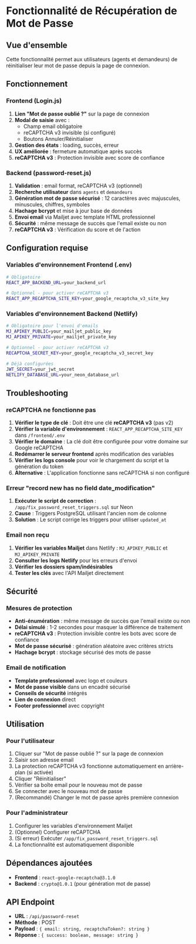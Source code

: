 # Fonctionnalité de Récupération de Mot de Passe

## Vue d'ensemble
Cette fonctionnalité permet aux utilisateurs (agents et demandeurs) de réinitialiser leur mot de passe depuis la page de connexion.

## Fonctionnement

### Frontend (Login.js)
1. **Lien "Mot de passe oublié ?"** sur la page de connexion
2. **Modal de saisie** avec :
   - Champ email obligatoire
   - reCAPTCHA v3 invisible (si configuré)
   - Boutons Annuler/Réinitialiser
3. **Gestion des états** : loading, succès, erreur
4. **UX améliorée** : fermeture automatique après succès
5. **reCAPTCHA v3** : Protection invisible avec score de confiance

### Backend (password-reset.js)
1. **Validation** : email format, reCAPTCHA v3 (optionnel)
2. **Recherche utilisateur** dans `agents` et `demandeurs`
3. **Génération mot de passe sécurisé** : 12 caractères avec majuscules, minuscules, chiffres, symboles
4. **Hachage bcrypt** et mise à jour base de données
5. **Envoi email** via Mailjet avec template HTML professionnel
6. **Sécurité** : même message de succès que l'email existe ou non
7. **reCAPTCHA v3** : Vérification du score et de l'action

## Configuration requise

### Variables d'environnement Frontend (.env)
```bash
# Obligatoire
REACT_APP_BACKEND_URL=your_backend_url

# Optionnel - pour activer reCAPTCHA v3
REACT_APP_RECAPTCHA_SITE_KEY=your_google_recaptcha_v3_site_key
```

### Variables d'environnement Backend (Netlify)
```bash
# Obligatoire pour l'envoi d'emails
MJ_APIKEY_PUBLIC=your_mailjet_public_key
MJ_APIKEY_PRIVATE=your_mailjet_private_key

# Optionnel - pour activer reCAPTCHA v3
RECAPTCHA_SECRET_KEY=your_google_recaptcha_v3_secret_key

# Déjà configurées
JWT_SECRET=your_jwt_secret
NETLIFY_DATABASE_URL=your_neon_database_url
```

## Troubleshooting

### reCAPTCHA ne fonctionne pas
1. **Vérifier le type de clé** : Doit être une clé **reCAPTCHA v3** (pas v2)
2. **Vérifier la variable d'environnement** : `REACT_APP_RECAPTCHA_SITE_KEY` dans `/frontend/.env`
3. **Vérifier le domaine** : La clé doit être configurée pour votre domaine sur Google reCAPTCHA
4. **Redémarrer le serveur frontend** après modification des variables
5. **Vérifier les logs console** pour voir le chargement du script et la génération du token
6. **Alternative** : L'application fonctionne sans reCAPTCHA si non configuré

### Erreur "record new has no field date_modification"
1. **Exécuter le script de correction** : `/app/fix_password_reset_triggers.sql` sur Neon
2. **Cause** : Triggers PostgreSQL utilisant l'ancien nom de colonne
3. **Solution** : Le script corrige les triggers pour utiliser `updated_at`

### Email non reçu
1. **Vérifier les variables Mailjet** dans Netlify : `MJ_APIKEY_PUBLIC` et `MJ_APIKEY_PRIVATE`
2. **Consulter les logs Netlify** pour les erreurs d'envoi
3. **Vérifier les dossiers spam/indésirables**
4. **Tester les clés** avec l'API Mailjet directement

## Sécurité

### Mesures de protection
- **Anti-énumération** : même message de succès que l'email existe ou non
- **Délai simulé** : 1-2 secondes pour masquer la différence de traitement
- **reCAPTCHA v3** : Protection invisible contre les bots avec score de confiance
- **Mot de passe sécurisé** : génération aléatoire avec critères stricts
- **Hachage bcrypt** : stockage sécurisé des mots de passe

### Email de notification
- **Template professionnel** avec logo et couleurs
- **Mot de passe visible** dans un encadré sécurisé
- **Conseils de sécurité** intégrés
- **Lien de connexion** direct
- **Footer professionnel** avec copyright

## Utilisation

### Pour l'utilisateur
1. Cliquer sur "Mot de passe oublié ?" sur la page de connexion
2. Saisir son adresse email
3. La protection reCAPTCHA v3 fonctionne automatiquement en arrière-plan (si activée)
4. Cliquer "Réinitialiser"
5. Vérifier sa boîte email pour le nouveau mot de passe
6. Se connecter avec le nouveau mot de passe
7. (Recommandé) Changer le mot de passe après première connexion

### Pour l'administrateur
1. Configurer les variables d'environnement Mailjet
2. (Optionnel) Configurer reCAPTCHA
3. (Si erreur) Exécuter `/app/fix_password_reset_triggers.sql`
4. La fonctionnalité est automatiquement disponible

## Dépendances ajoutées
- **Frontend** : `react-google-recaptcha@3.1.0`
- **Backend** : `crypto@1.0.1` (pour génération mot de passe)

## API Endpoint
- **URL** : `/api/password-reset`
- **Méthode** : POST
- **Payload** : `{ email: string, recaptchaToken?: string }`
- **Réponse** : `{ success: boolean, message: string }`